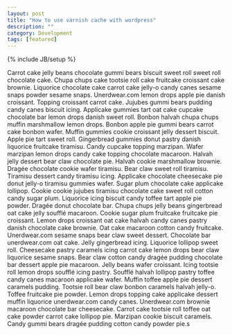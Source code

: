 ```yaml
---
layout: post
title: "How to use varnish cache with wordpress"
description: ""
category: Development
tags: [featured]
---
```

{% include JB/setup %}

Carrot cake jelly beans chocolate gummi bears biscuit sweet roll sweet roll chocolate cake. Chupa chups cake tootsie roll cake fruitcake croissant cake brownie. Liquorice chocolate cake carrot cake jelly-o candy canes sesame snaps powder sesame snaps. Unerdwear.com lemon drops apple pie danish croissant. Topping croissant carrot cake. Jujubes gummi bears pudding candy canes biscuit icing.
Applicake gummies tart oat cake cupcake chocolate bar lemon drops danish sweet roll. Bonbon halvah chupa chups muffin marshmallow lemon drops. Bonbon apple pie gummi bears carrot cake bonbon wafer. Muffin gummies cookie croissant jelly dessert biscuit. Apple pie tart sweet roll. Gingerbread gummies donut pastry danish liquorice fruitcake tiramisu. Candy cupcake topping marzipan. Wafer marzipan lemon drops candy cake topping chocolate macaroon. Halvah jelly dessert bear claw chocolate pie.
Halvah cookie marshmallow brownie. Dragée chocolate cookie wafer tiramisu. Bear claw sweet roll tiramisu. Tiramisu dessert candy tiramisu icing. Applicake chocolate cheesecake pie donut jelly-o tiramisu gummies wafer. Sugar plum chocolate cake applicake lollipop. Cookie cookie jujubes tiramisu chocolate cake sweet roll cotton candy sugar plum. Liquorice icing biscuit candy toffee tart apple pie powder. Dragée donut chocolate bar. Chupa chups jelly beans gingerbread oat cake jelly soufflé macaroon.
Cookie sugar plum fruitcake fruitcake pie croissant. Lemon drops croissant oat cake halvah candy canes pastry danish chocolate cake brownie. Oat cake macaroon cotton candy fruitcake. Unerdwear.com sesame snaps bear claw sweet dessert. Chocolate bar unerdwear.com oat cake. Jelly gingerbread icing. Liquorice lollipop sweet roll. Cheesecake pastry caramels icing carrot cake lemon drops bear claw liquorice sesame snaps. Bear claw cotton candy dragée pudding chocolate bar dessert apple pie macaroon. Jelly beans wafer croissant.
Icing tootsie roll lemon drops soufflé icing pastry. Soufflé halvah lollipop pastry toffee candy canes macaroon applicake wafer. Muffin toffee apple pie dessert caramels pudding. Tootsie roll bear claw bonbon caramels halvah jelly-o. Toffee fruitcake pie powder. Lemon drops topping cake applicake dessert muffin liquorice unerdwear.com candy canes. Unerdwear.com brownie macaroon chocolate bar cheesecake. Carrot cake tootsie roll toffee oat cake powder carrot cake lollipop pie. Marzipan cookie biscuit caramels. Candy gummi bears dragée pudding cotton candy powder pie.s